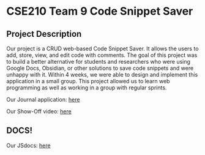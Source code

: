 # CSE210 Team 9 Code Snippet Saver

## Project Description
Our project is a CRUD web-based Code Snippet Saver. It allows the users to add, store, view, and edit code with comments. The goal of this project was to build a better alternative for students and researchers who were using Google Docs, Obsidian, or other solutions to save code snippets and were unhappy with it. Within 4 weeks, we were able to design and implement this application in a small group. This project allowed us to learn web programming as well as working in a group with regular sprints. 


Our Journal application: [here](https://cse210-team-09.github.io/cse210-fa24-group09/)

Our Show-Off video: [here](https://www.youtube.com/watch?v=mS7oLGwYlZI)

## DOCS!

Our JSdocs: [here](https://cse210-team-09.github.io/cse210-fa24-group09/docs/index.html)

